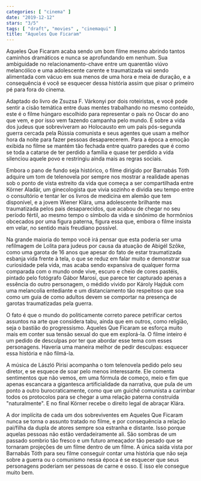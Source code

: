 ```yaml
---
categories: [ "cinema" ]
date: "2019-12-12"
stars: "3/5"
tags: [ "draft", "movies" , "cinemaqui" ]
title: "Aqueles Que Ficaram"
---
```

Aqueles Que Ficaram acaba sendo um bom filme mesmo abrindo tantos
caminhos dramáticos e nunca se aprofundando em nenhum. Sua ambiguidade
no relacionamento-chave entre um quarentão viúvo melancólico e uma
adolescente carente e traumatizada vai sendo alimentada com vácuo em
sua menos de uma hora e meia de duração, e a consequência é você
se esquecer dessa história assim que pisar o primeiro pé para fora do
cinema.

Adaptado do livro de Zsuzsa F. Várkonyi por dois roteiristas, e você
pode sentir a cisão temática entre duas mentes trabalhando no mesmo
conteúdo, este é o filme húngaro escolhido para representar o país no
Oscar do ano que vem, e por isso vem fazendo campanha pelo mundo. É sobre
a vida dos judeus que sobreviveram ao Holocausto em um país pós-segunda
guerra cercada pela Rússia comunista e seus agentes que usam a melhor
hora da noite para fazer pessoas desaparecerem. Para a época a emoção
exibida no filme se mantém tão fechada entre quatro paredes que é
como se toda a catarse de ter perdido a família e quase ter perdido a
vida silenciou aquele povo e restringiu ainda mais as regras sociais.

Embora o pano de fundo seja histórico, o filme dirigido por
Barnabás Tóth adquire um tom de telenovela por sempre nos mostrar a
realidade apenas sob o ponto de vista estreito da vida que começa a ser
compartilhada entre Körner Aladár, um ginecologista que vivia sozinho e
dividia seu tempo entre o consultório e tentar ler os livros de medicina
em alemão que tem disponível, e a jovem Wiener Klára, uma adolescente
brilhante mas traumatizada pelos pais desaparecidos, que acabou de chegar
no seu período fértil, ao mesmo tempo o símbolo da vida e sinônimo
de hormônios obcecados por uma figura paterna, figura essa que, embora
o filme insista em velar, no sentido mais freudiano possível.

Na grande maioria do tempo você irá pensar que esta poderia ser uma
refilmagem de Lolita para judeus por causa da atuação de Abigél Szõke,
como uma garota de 16 anos que apesar do fato de estar traumatizada
esbanja vida frente à tela, o que se reduz em falar muito e demonstrar
sua curiosidade pela vida, mas acaba sendo expansiva de qualquer forma
comparada com o mundo onde vive, escuro e cheio de cores pastéis,
pintado pelo fotógrafo Gábor Marosi, que parece ter capturado apenas a
essência do outro personagem, o médido vivido por Károly Hajduk com
uma melancolia entediante e um distanciamento tão respeitoso que soa
como um guia de como adultos devem se comportar na presença de garotas
traumatizadas pela guerra.

O fato é que o mundo do politicamente correto parece petrificar
certos assuntos na arte que considera tabu, ainda que em outros, como
religião, seja o bastião do progressismo. Aqueles Que Ficaram se
esforça muito mais em conter sua tensão sexual do que em explorá-la. O
filme inteiro é um pedido de desculpas por ter que abordar esse tema
com esses personagens. Haveria uma maneira melhor de pedir desculpas:
esquecer essa história e não filmá-la.

A música de László Pirisi acompanha o tom telenovela pedido pelo
seu diretor, e se esquece de soar pelo menos interessante. Ele comenta
sentimentos que não vemos, em uma fórmula de começo, meio e fim que
apenas escancara a gigantesca artificialidade da narrativa, que pula de um
ponto a outro burocraticamente, como que um guichê comunista a carimbar
todos os protocolos para se chegar a uma relação paterna construída
"naturalmente". E no final Körner recebe o direito legal de abraçar
Klára.

A dor implícita de cada um dos sobreviventes em Aqueles Que Ficaram
nunca se torna o assunto tratado no filme, e por consequência a relação
pai/filha da dupla de atores sempre soa estranha e distante. Isso porque
aquelas pessoas não estão verdadeiramente ali. São sombras de um
passado sombrio tão fresco e um futuro ameaçador tão pesado que se
tornaram projeções de um filme dentro de um filme. A única saída
vista por Barnabás Tóth para seu filme conseguir contar uma história
que não seja sobre a guerra ou o comunismo nessa época é se esquecer
que seus personagens poderiam ser pessoas de carne e osso. E isso ele
consegue muito bem.
